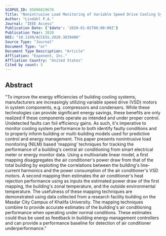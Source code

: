 ```yaml
---
SCOPUS_ID: 85096829678
Title: "Nonintrusive Load Monitoring of Variable Speed Drive Cooling Systems"
Author: "Lindahl P.A."
Journal: "IEEE Access"
Publication Date: {'$date': '2020-01-01T00:00:00Z'}
Publication Year: 2020
DOI: "10.1109/ACCESS.2020.3039408"
Source Type: "Journal"
Document Type: "ar"
Document Type Description: "Article"
Affliation: "Exponent, Inc."
Affliation Country: "United States"
Cited by count: 5
---
```


## Abstract
"To improve the energy efficiencies of building cooling systems, manufacturers are increasingly utilizing variable speed drive (VSD) motors in system components, e.g. compressors and condensers. While these technologies can provide significant energy savings, these benefits are only realized if these components operate as intended and under proper control. Undetected faults can foil efficiency gains. As such, it's imperative to monitor cooling system performance to both identify faulty conditions and to properly inform building or multi-building models used for predictive control and energy management. This paper presents nonintrusive load monitoring (NILM) based 'mapping' techniques for tracking the performance of a building's central air conditioning from smart electrical meter or energy monitor data. Using a multivariate linear model, a first mapping disaggregates the air conditioner's power draw from that of the total building by exploiting the correlations between the building's line-current harmonics and the power consumption of the air conditioner's VSD motors. A second mapping then estimates the air conditioner's heat rejection performance using as inputs the estimated power draw of the first mapping, the building's zonal temperature, and the outside environmental temperature. The usefulness of these mapping techniques are demonstrated using data collected from a research facility building on the Masdar City Campus of Khalifa University. The mapping techniques combine to provide accurate estimates of the building's air conditioning performance when operating under normal conditions. These estimates could thus be used as feedback in building energy management controllers and can provide a performance baseline for detection of air conditioner underperformance."
